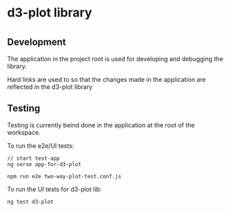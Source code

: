 <h1>d3-plot library<h1>
<h2>Development</h2>
<p>The application in the project root is used for developing and debugging the library.</p>
<p>Hard links are used to so that the changes made in the application are reflected in the d3-plot library</p>
<h2>
Testing
</h2>
<p>Testing is currently beind done in the application at the root of the workspace.</p>
<p>To run the e2e/UI tests:</p>

```
// start test-app
ng serve app-for-d3-plot

npm run e2e two-way-plot-test.conf.js
```

<p>To run the UI tests for d3-plot lib:</p>

```
ng test d3-plot
```
